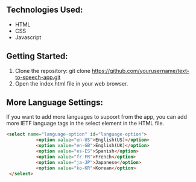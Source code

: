 ## Technologies Used:
- HTML
- CSS
- Javascript

## Getting Started:
1. Clone the repository: git clone https://github.com/yourusername/text-to-speech-app.git
2. Open the index.html file in your web browser.

## More Language Settings:
If you want to add more languages to supoort from the app, you can add more IETF language tags in the select element in the HTML file.
 
 ```html
 <select name="language-option" id="language-option">
            <option value="en-US">English(US)</option>
            <option value="en-GB">English(UK)</option>
            <option value="es-ES">Spanish</option>
            <option value="fr-FR">French</option>
            <option value="ja-JP">Japanese</option>
            <option value="ko-KR">Korean</option>
  </select> 
